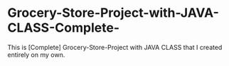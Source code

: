 # Grocery-Store-Project-with-JAVA-CLASS-Complete-
This is [Complete] Grocery-Store-Project with JAVA CLASS that I created entirely on my own.

